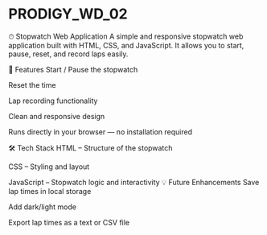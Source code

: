 # PRODIGY_WD_02
⏱ Stopwatch Web Application
A simple and responsive stopwatch web application built with HTML, CSS, and JavaScript.
It allows you to start, pause, reset, and record laps easily.

📌 Features
Start / Pause the stopwatch

Reset the time

Lap recording functionality

Clean and responsive design

Runs directly in your browser — no installation required

🛠 Tech Stack
HTML – Structure of the stopwatch

CSS – Styling and layout

JavaScript – Stopwatch logic and interactivity
💡 Future Enhancements
Save lap times in local storage

Add dark/light mode

Export lap times as a text or CSV file
